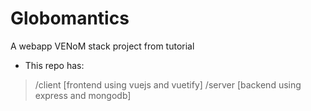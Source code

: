 # Globomantics

A webapp VENoM stack project from tutorial

- This repo has:
> /client [frontend using vuejs and vuetify]
> /server [backend using express and mongodb]
